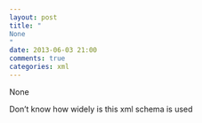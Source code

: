 ```yaml
---
layout: post
title: "
None
"
date: 2013-06-03 21:00
comments: true
categories: xml
---
```


None


Don’t know how widely is this xml schema is used

